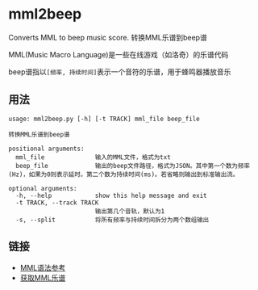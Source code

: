 # mml2beep
Converts MML to beep music score. 转换MML乐谱到beep谱

MML(Music Macro Language)是一些在线游戏（如洛奇）的乐谱代码

beep谱指以`[频率, 持续时间]`表示一个音符的乐谱，用于蜂鸣器播放音乐

## 用法

```
usage: mml2beep.py [-h] [-t TRACK] mml_file beep_file

转换MML乐谱到beep谱

positional arguments:
  mml_file              输入的MML文件，格式为txt
  beep_file             输出的beep文件路径，格式为JSON。其中第一个数为频率(Hz)，如果为0则表示延时。第二个数为持续时间(ms)。若省略则输出到标准输出流。

optional arguments:
  -h, --help            show this help message and exit
  -t TRACK, --track TRACK
                        输出第几个音轨，默认为1
  -s, --split           将所有频率与持续时间拆分为两个数组输出
```

## 链接

* [MML语法参考](https://mabinogi.fws.tw/ac_com_annzyral.php)
* [获取MML乐谱](https://mabinogi.fws.tw/ac_comproser.php)
